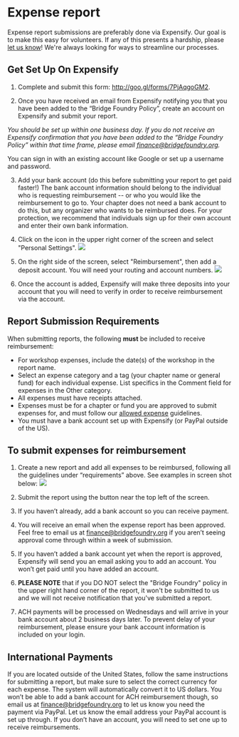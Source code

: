# Expense report

Expense report submissions are preferably done via Expensify.  Our goal is to make this easy for volunteers.  If any of this presents a hardship, please [let us know](mailto:finance@bridgefoundry.org)!  We're always looking for ways to streamline our processes.

## Get Set Up On Expensify

1. Complete and submit this form: http://goo.gl/forms/7PjAqgoGM2.

2. Once you have received an email from Expensify notifying you that you have been added to the “Bridge Foundry Policy”, create an account on Expensify and submit your report.

 *You should be set up within one business day. If you do not receive an Expensify confirmation that you have been added to the “Bridge Foundry Policy” within that time frame, please email finance@bridgefoundry.org.*

 ​You can sign in with an existing account like Google or set up a username and password.

3. Add your bank account (do this before submitting your report to get paid faster!) The bank account information should belong to the individual who is requesting reimbursement -- or who you would like the reimbursement to go to. Your chapter does not need a bank account to do this, but any organizer who wants to be reimbursed does. For your protection, we recommend that individuals sign up for their own account and enter their own bank information.

4. Click on the icon in the upper right corner of the screen and select "Personal Settings". ![](https://lh5.googleusercontent.com/N0U2jdm8BS4HY3pz3ReYlLDNXVZOrQZaduuYKP2Yu2FS50PJ5GdIBI3Niw9MXWXKcEIFk40n1dstM6JwoIJ0-2wLr-iKlUO36YmnPfYMVTY47kI3n1cXWoyffud5kMsyLnzPc_E)

5. On the right side of the screen, select "Reimbursement", then add a deposit account. You will need your routing and account numbers.
![](https://lh5.googleusercontent.com/GPv_a6Vrai9tyHbG895_uxwkXnv3uthys0Vtq8cd1IaRnujV036fHo7laRyTovBkFTyHTusl1xNzEl07TQTsJ_3W57Y5bZ8cyMdQ1B0eQqqB5ehoQP778k3p0M-bhsmDJBQRDXQ)

6. Once the account is added, Expensify will make three deposits into your account that you will need to verify in order to receive reimbursement via the account.


## Report Submission Requirements

When submitting reports, the following **must** be included to receive reimbursement:

- For workshop expenses, include the date(s) of the workshop in the report name.
- Select an expense category and a tag (your chapter name or general fund) for each individual expense. List specifics in the Comment field for expenses in the Other category.
- All expenses must have receipts attached.
- Expenses must be for a chapter or fund you are approved to submit expenses for, and must follow our [allowed expense](../funding/bridge-chapter-policies.md#allowed-expenses) guidelines.
- You must have a bank account set up with Expensify (or PayPal outside of the US).

## To submit expenses for reimbursement

1. Create a new report and add all expenses to be reimbursed, following all the guidelines under “requirements” above. See examples in screen shot below:
![](https://lh3.googleusercontent.com/rRTZcD2dWM6CwDQGjCKGJM_AXwfBBWmfYcP87CJze6wjjLEGfIWSmSoy9YoYNkIpPh9a7BeHf37X1Eqne65WWhE-XbNXt3SJBoLTpJSMR2lYgEk_8aIYCaR-eqiCiMdD2gAGkoM)

2. Submit the report using the button near the top left of the screen.

3. If you haven’t already, add a bank account so you can receive payment.

4. You will receive an email when the expense report has been approved. Feel free to email us at finance@bridgefoundry.org if you aren’t seeing approval come through within a week of submission.

5. If you haven’t added a bank account yet when the report is approved, Expensify will send you an email asking you to add an account. You won’t get paid until you have added an account.

6. **PLEASE NOTE** that if you DO NOT select the "Bridge Foundry" policy in the upper right hand corner of the report, it won't be submitted to us and we will not receive notification that you've submitted a report.

7. ACH payments will be processed on Wednesdays and will arrive in your bank account about 2 business days later. To prevent delay of your reimbursement, please ensure your bank account information is included on your login.


## International Payments

If you are located outside of the United States, follow the same instructions for submitting a report, but make sure to select the correct currency for each expense. The system will automatically convert it to US dollars. You won’t be able to add a bank account for ACH reimbursement though, so email us at finance@bridgefoundry.org to let us know you need the payment via PayPal. Let us know the email address your PayPal account is set up through. If you don’t have an account, you will need to set one up to receive reimbursements.
